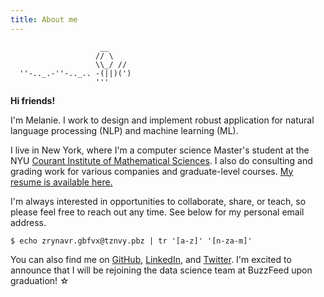 ```yaml
---
title: About me
---
```


```
                    __
                   // \
                   \\_/ //
  ''-.._.-''-.._.. -(||)(')
                   '''
```

**Hi friends!**


I'm Melanie. I work to design and implement robust application for natural language processing (NLP) and machine learning (ML).

I live in New York, where I'm a computer science Master's student at the NYU [Courant Institute of Mathematical Sciences](https://cims.nyu.edu/). I also do consulting and grading work for various companies and  graduate-level courses. [My resume is available here.]({{site.url}}/files/resume.pdf)

I'm always interested in opportunities to collaborate, share, or teach, so please feel free to reach out any time. See below for my personal email address.

```
$ echo zrynavr.gbfvx@tznvy.pbz | tr '[a-z]' '[n-za-m]'
```

You can also find me on [GitHub](https://github.com/melanietosik), [LinkedIn](https://www.linkedin.com/in/melanietosik/), and [Twitter](https://twitter.com/meltomene). I'm excited to announce that I will be rejoining the data science team at BuzzFeed upon graduation! &#9734;&#xFE0E;
